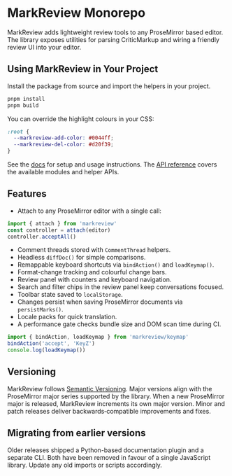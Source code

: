 # MarkReview Monorepo

MarkReview adds lightweight review tools to any ProseMirror based editor. The library exposes utilities for parsing CriticMarkup and wiring a friendly review UI into your editor.

## Using MarkReview in Your Project

Install the package from source and import the helpers in your project.

```bash
pnpm install
pnpm build
```

You can override the highlight colours in your CSS:

```css
:root {
  --markreview-add-color: #0044ff;
  --markreview-del-color: #d20f39;
}
```

See the [docs](docs/index.md) for setup and usage instructions.
The [API reference](docs/api/index.md) covers the available modules and helper APIs.

## Features

- Attach to any ProseMirror editor with a single call:

```ts
import { attach } from 'markreview'
const controller = attach(editor)
controller.acceptAll()
```

- Comment threads stored with `CommentThread` helpers.
- Headless `diffDoc()` for simple comparisons.
- Remappable keyboard shortcuts via `bindAction()` and `loadKeymap()`.
- Format-change tracking and colourful change bars.
- Review panel with counters and keyboard navigation.
- Search and filter chips in the review panel keep conversations focused.
- Toolbar state saved to `localStorage`.
- Changes persist when saving ProseMirror documents via `persistMarks()`.
- Locale packs for quick translation.
- A performance gate checks bundle size and DOM scan time during CI.

```ts
import { bindAction, loadKeymap } from 'markreview/keymap'
bindAction('accept', 'KeyZ')
console.log(loadKeymap())
```

## Versioning

MarkReview follows [Semantic Versioning](https://semver.org/). Major versions
align with the ProseMirror major series supported by the library. When a new
ProseMirror major is released, MarkReview increments its own major version. Minor
and patch releases deliver backwards‑compatible improvements and fixes.

## Migrating from earlier versions

Older releases shipped a Python-based documentation plugin and a separate CLI.
Both have been removed in favour of a single JavaScript library. Update any old
imports or scripts accordingly.
